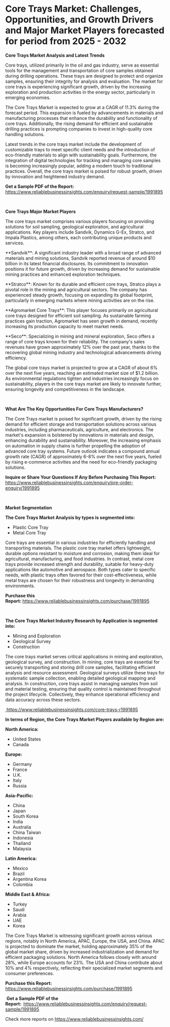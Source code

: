 <p><h1>Core Trays Market: Challenges, Opportunities, and Growth Drivers and Major Market Players forecasted for period from 2025 - 2032</h1></p><p><strong>Core Trays Market Analysis and Latest Trends</strong></p>
<p><p>Core trays, utilized primarily in the oil and gas industry, serve as essential tools for the management and transportation of core samples obtained during drilling operations. These trays are designed to protect and organize samples, ensuring their integrity for analysis and evaluation. The market for core trays is experiencing significant growth, driven by the increasing exploration and production activities in the energy sector, particularly in emerging economies.</p><p>The Core Trays Market is expected to grow at a CAGR of 11.3% during the forecast period. This expansion is fueled by advancements in materials and manufacturing processes that enhance the durability and functionality of core trays. Additionally, the rising demand for efficient and sustainable drilling practices is prompting companies to invest in high-quality core handling solutions.</p><p>Latest trends in the core trays market include the development of customizable trays to meet specific client needs and the introduction of eco-friendly materials to align with sustainability goals. Furthermore, the integration of digital technologies for tracking and managing core samples is becoming increasingly popular, adding a modern touch to traditional practices. Overall, the core trays market is poised for robust growth, driven by innovation and heightened industry demand.</p></p>
<p><strong>Get a Sample PDF of the Report:&nbsp;</strong> <a href="https://www.reliablebusinessinsights.com/enquiry/request-sample/1991895?utm_campaign=3074&utm_medium=2&utm_source=Github&utm_content=ia&utm_term=08042025&utm_id=core-trays">https://www.reliablebusinessinsights.com/enquiry/request-sample/1991895</a></p>
<p>&nbsp;</p>
<p><strong>Core Trays Major Market Players</strong></p>
<p><p>The core trays market comprises various players focusing on providing solutions for soil sampling, geological exploration, and agricultural applications. Key players include Sandvik, Dynamics G-Ex, Stratco, and Impala Plastics, among others, each contributing unique products and services.</p><p>**Sandvik**: A significant industry leader with a broad range of advanced materials and mining solutions, Sandvik reported revenue of around $10 billion in its latest financial disclosures. Its commitment to innovation positions it for future growth, driven by increasing demand for sustainable mining practices and enhanced exploration techniques.</p><p>**Stratco**: Known for its durable and efficient core trays, Stratco plays a pivotal role in the mining and agricultural sectors. The company has experienced steady growth, focusing on expanding its global footprint, particularly in emerging markets where mining activities are on the rise.</p><p>**Agromarket Core Trays**: This player focuses primarily on agricultural core trays designed for efficient soil sampling. As sustainable farming practices gain traction, Agromarket has seen growth in demand, recently increasing its production capacity to meet market needs.</p><p>**Seco**: Specializing in mining and mineral exploration, Seco offers a range of core trays known for their reliability. The company's sales revenues have grown approximately 12% over the past year, thanks to the recovering global mining industry and technological advancements driving efficiency.</p><p>The global core trays market is projected to grow at a CAGR of about 6% over the next five years, reaching an estimated market size of $1.2 billion. As environmental regulations tighten and industries increasingly focus on sustainability, players in the core trays market are likely to innovate further, ensuring longevity and competitiveness in the landscape.</p></p>
<p>&nbsp;</p>
<p><strong>What Are The Key Opportunities For Core Trays Manufacturers?</strong></p>
<p><p>The Core Trays market is poised for significant growth, driven by the rising demand for efficient storage and transportation solutions across various industries, including pharmaceuticals, agriculture, and electronics. The market's expansion is bolstered by innovations in materials and design, enhancing durability and sustainability. Moreover, the increasing emphasis on automation in supply chains is further propelling the adoption of advanced core tray systems. Future outlook indicates a compound annual growth rate (CAGR) of approximately 6-8% over the next five years, fueled by rising e-commerce activities and the need for eco-friendly packaging solutions.</p></p>
<p><strong>Inquire or Share Your Questions If Any Before Purchasing This Report:</strong> <a href="https://www.reliablebusinessinsights.com/enquiry/pre-order-enquiry/1991895?utm_campaign=3074&utm_medium=2&utm_source=Github&utm_content=ia&utm_term=08042025&utm_id=core-trays">https://www.reliablebusinessinsights.com/enquiry/pre-order-enquiry/1991895</a></p>
<p>&nbsp;</p>
<p><strong>Market Segmentation</strong></p>
<p><strong>The Core Trays Market Analysis by types is segmented into:</strong></p>
<p><ul><li>Plastic Core Tray</li><li>Metal Core Tray</li></ul></p>
<p><p>Core trays are essential in various industries for efficiently handling and transporting materials. The plastic core tray market offers lightweight, durable options resistant to moisture and corrosion, making them ideal for agricultural, manufacturing, and food industries. In contrast, metal core trays provide increased strength and durability, suitable for heavy-duty applications like automotive and aerospace. Both types cater to specific needs, with plastic trays often favored for their cost-effectiveness, while metal trays are chosen for their robustness and longevity in demanding environments.</p></p>
<p><strong>Purchase this Report:&nbsp;</strong><a href="https://www.reliablebusinessinsights.com/purchase/1991895?utm_campaign=3074&utm_medium=2&utm_source=Github&utm_content=ia&utm_term=08042025&utm_id=core-trays">https://www.reliablebusinessinsights.com/purchase/1991895</a></p>
<p>&nbsp;</p>
<p><strong>The Core Trays Market Industry Research by Application is segmented into:</strong></p>
<p><ul><li>Mining and Exploration</li><li>Geological Survey</li><li>Construction</li></ul></p>
<p><p>The core trays market serves critical applications in mining and exploration, geological survey, and construction. In mining, core trays are essential for securely transporting and storing drill core samples, facilitating efficient analysis and resource assessment. Geological surveys utilize these trays for systematic sample collection, enabling detailed geological mapping and analysis. In construction, core trays assist in managing samples from soil and material testing, ensuring that quality control is maintained throughout the project lifecycle. Collectively, they enhance operational efficiency and data accuracy across these sectors.</p></p>
<p><a href="https://www.reliablebusinessinsights.com/core-trays-r1991895?utm_campaign=3074&utm_medium=2&utm_source=Github&utm_content=ia&utm_term=08042025&utm_id=core-trays">&nbsp;https://www.reliablebusinessinsights.com/core-trays-r1991895</a></p>
<p><strong>In terms of Region, the Core Trays Market Players available by Region are:</strong></p>
<p>
    <p> <strong> North America: </strong>
        <ul>
            <li>United States</li>
            <li>Canada</li>
        </ul>
        </p> 
    <p> <strong> Europe: </strong>
        <ul>
            <li>Germany</li>
            <li>France</li>
            <li>U.K.</li>
            <li>Italy</li>
            <li>Russia</li>
        </ul>
        </p> 
    <p> <strong> Asia-Pacific: </strong>
        <ul>
            <li>China</li>
            <li>Japan</li>
            <li>South Korea</li>
            <li>India</li>
            <li>Australia</li>
            <li>China Taiwan</li>
            <li>Indonesia</li>
            <li>Thailand</li>
            <li>Malaysia</li>
        </ul>
        </p> 
    <p> <strong> Latin America: </strong>
        <ul>
            <li>Mexico</li>
            <li>Brazil</li>
            <li>Argentina Korea</li>
            <li>Colombia</li>
        </ul>
        </p> 
    <p> <strong> Middle East & Africa: </strong>
        <ul>
            <li>Turkey</li>
            <li>Saudi</li>
            <li>Arabia</li>
            <li>UAE</li>
            <li>Korea</li>
        </ul>
    </p>
    </p>
<p><p>The Core Trays Market is witnessing significant growth across various regions, notably in North America, APAC, Europe, the USA, and China. APAC is projected to dominate the market, holding approximately 35% of the global market share, driven by increased industrialization and demand for efficient packaging solutions. North America follows closely with around 28%, while Europe accounts for 23%. The USA and China contribute about 10% and 4% respectively, reflecting their specialized market segments and consumer preferences.</p></p>
<p><strong>Purchase this Report: </strong><a href="https://www.reliablebusinessinsights.com/purchase/1991895?utm_campaign=3074&utm_medium=2&utm_source=Github&utm_content=ia&utm_term=08042025&utm_id=core-trays">https://www.reliablebusinessinsights.com/purchase/1991895</a></p>
<p>&nbsp;<strong>Get a Sample PDF of the Report:&nbsp;&nbsp;</strong><a href="https://www.reliablebusinessinsights.com/enquiry/request-sample/1991895?utm_campaign=3074&utm_medium=2&utm_source=Github&utm_content=ia&utm_term=08042025&utm_id=core-trays">https://www.reliablebusinessinsights.com/enquiry/request-sample/1991895</a></p>
<p><strong></strong></p>
<p>Check more reports on <a href="https://www.reliablebusinessinsights.com/?utm_campaign=3074&utm_medium=2&utm_source=Github&utm_content=ia&utm_term=08042025&utm_id=core-trays">https://www.reliablebusinessinsights.com/</a></p>